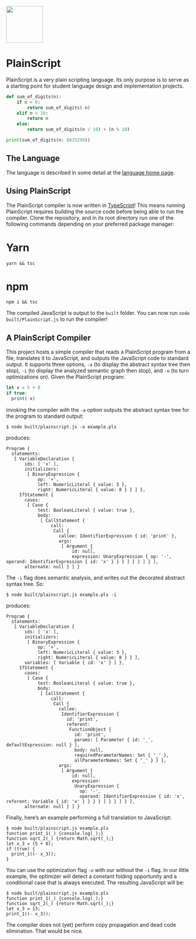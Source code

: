 <img src="https://raw.githubusercontent.com/rtoal/plainscript/master/docs/plainscript-logo.png" width=100 height=100>

# PlainScript

PlainScript is a very plain scripting language. Its only purpose is to serve as a starting point for student language design and implementation projects.

```python
def sum_of_digits(n):
    if n < 0:
        return sum_of_digits(-n)
    elif n < 10:
        return n
    else:
        return sum_of_digits(n / 10) + (n % 10)

print(sum_of_digits(n: 8835299))
```

## The Language

The language is described in some detail at the <a href="https://rtoal.github.io/plainscript/">language home page</a>.</p>

## Using PlainScript

The PlainScript compiler is now written in <a href="https://rtoal.https://www.typescriptlang.org/.io/plainscript/">TypeScript</a>! This means running PlainScript requires building the source code before being able to run the compiler. Clone the repository, and in its root directory run one of the following commands depending on your preferred package manager:

# Yarn

`yarn && tsc`

# npm

`npm i && tsc`

The compiled JavaScript is output to the `built` folder. You can now run `node built/PlainScript.js` to run the compiler!

## A PlainScript Compiler

This project hosts a simple compiler that reads a PlainScript program from a file, translates it to JavaScript, and outputs the JavaScript code to standard output. It supports three options, <code>-a</code> (to display the abstract syntax tree then stop), <code>-i</code> (to display the analyzed semantic graph then stop), and <code>-o</code> (to turn optimizations on). Given the PlainScript program:

```javascript
let x = 5 + 8
if true:
  print(-x)
```

invoking the compiler with the <code>-a</code> option outputs the abstract syntax tree for the program to standard output:

```
$ node built/plainscript.js -a example.pls
```

produces:

```
Program {
  statements:
   [ VariableDeclaration {
       ids: [ 'x' ],
       initializers:
        [ BinaryExpression {
            op: '+',
            left: NumericLiteral { value: 5 },
            right: NumericLiteral { value: 8 } } ] },
     IfStatement {
       cases:
        [ Case {
            test: BooleanLiteral { value: true },
            body:
             [ CallStatement {
                 call:
                  Call {
                    callee: IdentifierExpression { id: 'print' },
                    args:
                     [ Argument {
                         id: null,
                         expression: UnaryExpression { op: '-', operand: IdentifierExpression { id: 'x' } } } ] } } ] } ],
       alternate: null } ] }
```

The <code>-i</code> flag does semantic analysis, and writes out the decorated abstract syntax tree. So:

```
$ node built/plainscript.js example.pls -i
```

produces:

```
Program {
  statements:
   [ VariableDeclaration {
       ids: [ 'x' ],
       initializers:
        [ BinaryExpression {
            op: '+',
            left: NumericLiteral { value: 5 },
            right: NumericLiteral { value: 8 } } ],
       variables: [ Variable { id: 'x' } ] },
     IfStatement {
       cases:
        [ Case {
            test: BooleanLiteral { value: true },
            body:
             [ CallStatement {
                 call:
                  Call {
                    callee:
                     IdentifierExpression {
                       id: 'print',
                       referent:
                        FunctionObject {
                          id: 'print',
                          params: [ Parameter { id: '_', defaultExpression: null } ],
                          body: null,
                          requiredParameterNames: Set { '_' },
                          allParameterNames: Set { '_' } } },
                    args:
                     [ Argument {
                         id: null,
                         expression:
                          UnaryExpression {
                            op: '-',
                            operand: IdentifierExpression { id: 'x', referent: Variable { id: 'x' } } } } ] } } ] } ],
       alternate: null } ] }
```

Finally, here’s an example performing a full translation to JavaScript:

```
$ node built/plainscript.js example.pls
function print_1(_) {console.log(_);}
function sqrt_2(_) {return Math.sqrt(_);}
let x_3 = (5 + 8);
if (true) {
  print_1((- x_3));
}
```

You can use the optimization flag <code>-o</code> with our without the <code>-i</code> flag. In our little example, the optimizer will detect a constant folding opportunity and a conditional case that is always executed. The resulting JavaScript will be:

```
$ node built/plainscript.js example.pls
function print_1(_) {console.log(_);}
function sqrt_2(_) {return Math.sqrt(_);}
let x_3 = 13;
print_1((- x_3));
```

The compiler does not (yet) perform copy propagation and dead code elimination. That would be nice.

